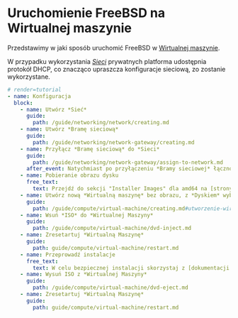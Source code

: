 # Uruchomienie FreeBSD na Wirtualnej maszynie

Przedstawimy w jaki sposób uruchomić FreeBSD w [Wirtualnej maszynie](/resource/compute/virtual-machine.md).

W przypadku wykorzystania *[Sieci](/resource/networking/network.md)* prywatnych platforma udostępnia protokół DHCP, co znacząco upraszcza konfiguracje sieciową, zo zostanie wykorzystane.

```yaml
# render=tutorial
- name: Konfiguracja
  block:
    - name: Utwórz *Sieć*
      guide:
        path: /guide/networking/network/creating.md
    - name: Utwórz *Bramę sieciową*
      guide:
        path: /guide/networking/network-gateway/creating.md
    - name: Przyłącz *Bramę sieciową* do *Sieci*
      guide:
        path: /guide/networking/network-gateway/assign-to-network.md
      after_event: Natychmiast po przyłączeniu *Bramy sieciowej* łączność do internetu winna być możliwa.
    - name: Pobieranie obrazu dysku 
      free_text:
        text: Przejdź do sekcji "Installer Images" dla amd64 na [strony internetowej produktu](https://www.freebsd.org/where.html). Odszukaj obraz w formacie ``*.iso``
    - name: Utwórz nową *Wirtualną maszynę* bez obrazu, z *Dyskiem* wybranego rozmiaru i przyłączoną do *Sieci*
      guide: 
        path: /guide/compute/virtual-machine/creating.md#utworzenie-wirtualnej-maszyny-bez-zadnego-obrazu-użytkownika
    - name: Wsuń *ISO* do *Wirtualnej Maszyny*
      guide: 
        path: /guide/compute/virtual-machine/dvd-inject.md
    - name: Zresetartuj *Wirtualną Maszynę*
      guide: 
        path: guide/compute/virtual-machine/restart.md
    - name: Przeprowadź instalacje
      free_text: 
        text: W celu bezpiecznej instalacji skorzystaj z [dokumentacji FreeBSD](https://www.freebsd.org/doc/en_US.ISO8859-1/books/handbook/bsdinstall-start.html). Wszelkie etapy przeprowadź wedle uznania i dokumentacji. Konfiguracje sieci IPv4 uruchom w oparciu o DHCP.
    - name: Wysuń ISO z *Wirtualnej Maszyny*
      guide: 
        path: /guide/compute/virtual-machine/dvd-eject.md
    - name: Zresetartuj *Wirtualną Maszynę*
      guide: 
        path: guide/compute/virtual-machine/restart.md
```